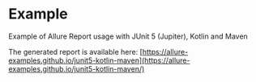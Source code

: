 # Example

Example of Allure Report usage with JUnit 5 (Jupiter), Kotlin and Maven

The generated report is available here: [https://allure-examples.github.io/junit5-kotlin-maven](https://allure-examples.github.io/junit5-kotlin-maven/)

